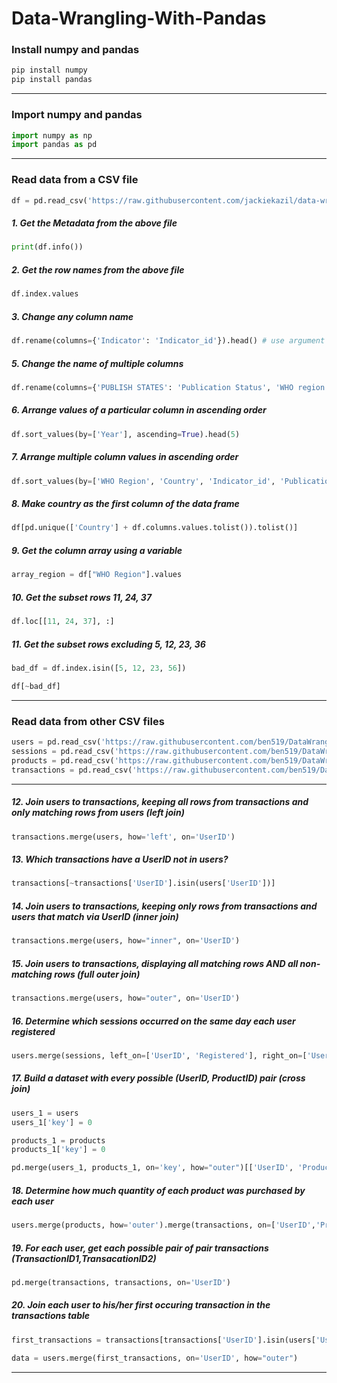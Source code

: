 # Data-Wrangling-With-Pandas

### Install numpy and pandas
```python
pip install numpy
pip install pandas
```

---

### Import numpy and pandas
```python
import numpy as np
import pandas as pd
```

---

### Read data from a CSV file
```python
df = pd.read_csv('https://raw.githubusercontent.com/jackiekazil/data-wrangling/master/data/chp3/data-text.csv')
```

##### 1. Get the Metadata from the above file
```python
print(df.info())
```

##### 2. Get the row names from the above file
```python
df.index.values
```

##### 3. Change any column name
```python
df.rename(columns={'Indicator': 'Indicator_id'}).head() # use argument inplace=TRUE to keep the changes
```

##### 5. Change the name of multiple columns
```python
df.rename(columns={'PUBLISH STATES': 'Publication Status', 'WHO region': 'WHO Region'}, inplace=True) 
```

##### 6. Arrange values of a particular column in ascending order
```python
df.sort_values(by=['Year'], ascending=True).head(5)
```

##### 7. Arrange multiple column values in ascending order
```python
df.sort_values(by=['WHO Region', 'Country', 'Indicator_id', 'Publication Status']).head(3)
```

##### 8. Make country as the first column of the data frame
```python
df[pd.unique(['Country'] + df.columns.values.tolist()).tolist()]
```

##### 9. Get the column array using a variable
```python
array_region = df["WHO Region"].values
```

##### 10. Get the subset rows 11, 24, 37
```python
df.loc[[11, 24, 37], :]
```

##### 11. Get the subset rows excluding 5, 12, 23, 36
```python
bad_df = df.index.isin([5, 12, 23, 56])

df[~bad_df]
```
---

### Read data from other CSV files
```python
users = pd.read_csv('https://raw.githubusercontent.com/ben519/DataWrangling/master/Data/users.csv')
sessions = pd.read_csv('https://raw.githubusercontent.com/ben519/DataWrangling/master/Data/sessions.csv')
products = pd.read_csv('https://raw.githubusercontent.com/ben519/DataWrangling/master/Data/products.csv')
transactions = pd.read_csv('https://raw.githubusercontent.com/ben519/DataWrangling/master/Data/transactions.csv')

```

---

##### 12. Join users to transactions, keeping all rows from transactions and only matching rows from users (left join)
```python
transactions.merge(users, how='left', on='UserID')
```

##### 13. Which transactions have a UserID not in users? ###
```python
transactions[~transactions['UserID'].isin(users['UserID'])]
```

##### 14. Join users to transactions, keeping only rows from transactions and users that match via UserID (inner join) 
```python
transactions.merge(users, how="inner", on='UserID')
```

##### 15. Join users to transactions, displaying all matching rows AND all non-matching rows (full outer join)
```python
transactions.merge(users, how="outer", on='UserID')
```

##### 16. Determine which sessions occurred on the same day each user registered
```python
users.merge(sessions, left_on=['UserID', 'Registered'], right_on=['UserID', 'SessionDate'])
```

##### 17. Build a dataset with every possible (UserID, ProductID) pair (cross join) 
```python
users_1 = users
users_1['key'] = 0

products_1 = products
products_1['key'] = 0

pd.merge(users_1, products_1, on='key', how="outer")[['UserID', 'ProductID']]
```

##### 18. Determine how much quantity of each product was purchased by each user 
```python
users.merge(products, how='outer').merge(transactions, on=['UserID','ProductID'], how="outer").loc[:, ["UserID", "ProductID", "Quantity"]].fillna(0)
```

##### 19. For each user, get each possible pair of pair transactions (TransactionID1,TransacationID2)
```python
pd.merge(transactions, transactions, on='UserID')
```

##### 20. Join each user to his/her first occuring transaction in the transactions table
```python
first_transactions = transactions[transactions['UserID'].isin(users['UserID'])].groupby('UserID').first().reset_index()

data = users.merge(first_transactions, on='UserID', how="outer")
```
---
